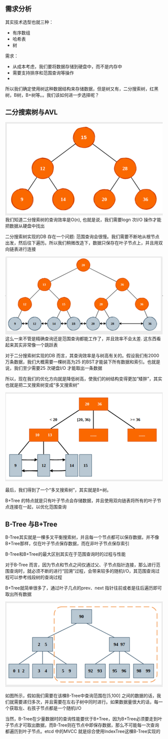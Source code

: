 ## 需求分析
其实技术选型也就三种：
- 有序数组
- 哈希表
- 树

需求：
- 从成本考虑，我们要将数据存储到硬盘中，而不是内存中
- 需要支持排序和范围查询等操作
- 


所以我们确定使用树这种数据结构来存储数据，但是树又有，二分搜索树，红黑树，B树，B+树等。。我们该如何进一步选择呢？

## 二分搜索树与AVL
![](36a82362-0f8b-4b7f-9072-9ea56b97806c.png)
我们知道二分搜索树的查询效率是O(n), 也就是说，我们需要logn 次I/O 操作才能把数据从硬盘中找出

二分搜索树实现的DB 存在一个问题: 范围查询会很慢。我们需要不断地从根节点出发，然后往下遍历。所以我们稍微改造下，数据只保存在叶子节点上，并且用双向链表进行连接

![](112cc35c-1927-400a-a561-a7fc3114ca71.png)
这么一来不管是精确查询还是范围查询都能工作了，并且效率不会太差. 这东西看起来其实非常像一个跳跃表

对于二分搜索树实现的DB 而言，其查询效率是与树高有关的。假设我们有2000 万条数据，我们大概需要一棵树高为25 的BST才能装下所有数据和索引。也就是说，我们至少需要25 次硬盘I/O 才能取出一条数据

所以，现在我们的优化方向就是降低树高，使我们的树结构变得更加“矮胖”，其实也就是把二叉搜索树变成“多叉搜索树”

![](3c29a2a9-f764-419b-8959-ec5043893748.png)

最后，我们得到了一个“多叉搜索树”，其实就是B+树。

B+Tree 的特点就是只有叶子节点会存储数据，并且使用双向链表将所有的叶子节点连接在一起，以优化范围查询

## B-Tree 与B+Tree
B-Tree其实就是一棵多叉平衡搜索树，并且每一个节点都可以保存数据，并不像B+Tree那样，仅在叶子节点保存数据，而在非叶子节点保存索引

B-Tree和B+Tree的最大区别其实在于范围查询时的过程与性能

对于B-Tree 而言，因为节点和节点之间仅通过父、子节点指针连接，那么进行范围查询时，就必须不断的进行“回溯”过程，会带来较多的随机I/O，其范围查询过程可以参考线段树的查询过程

B+Tree就简单很多了，通过叶子几点的prev、next 指针往前或者是往后遍历即可取出所有数据

![](0e524c2b-0a53-4420-83f3-618c2bdb0a1e.png)

如图所示，假如我们需要在该棵B-Tree中查询范围在[5,100] 之间的数据的话，我们就需要递归多次，并且需要在左右子树中同时进行。如果数据量很大的话，每一个获取左、右孩子节点都是一个随机I/O

当然，B-Tree在少量数据时的查询性能要优于B+Tree，因为B+Tree必须要走到叶子节点才可取出数据，而B-Tree则在节点中即保存数据，那么不可能每一次查询都遍历到叶子节点。etcd 中的MVCC 就是综合使用IndexTree这棵B-Tree实现的